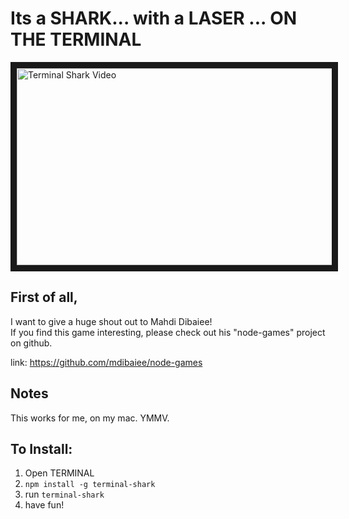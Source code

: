 # Its a SHARK... with a LASER ... ON THE TERMINAL

<a href="http://www.youtube.com/watch?feature=player_embedded&v=lNqhIBe_k8Q
" target="_blank"><img src="http://img.youtube.com/vi/lNqhIBe_k8Q/0.jpg" 
alt="Terminal Shark Video" width="560" height="315" border="10" frameborder="0" allowfullscreen /></a>

## First of all,
I want to give a huge shout out to Mahdi Dibaiee!  
If you find this game interesting, please check out his "node-games" project on github.

link: https://github.com/mdibaiee/node-games


## Notes
This works for me, on my mac. YMMV.

## To Install:

1.  Open TERMINAL
2.  `npm install -g terminal-shark`
3.  run `terminal-shark`
4.  have fun!

